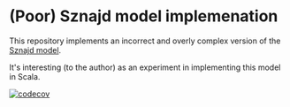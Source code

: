 # (Poor) Sznajd model implemenation

This repository implements an incorrect and overly complex version of the [Sznajd model](https://en.wikipedia.org/wiki/Sznajd_model).

It's interesting (to the author) as an experiment in implementing this model in Scala.

[![codecov](https://codecov.io/gh/kenoir/sznajd-model/branch/main/graph/badge.svg?token=508W6K61L0)](https://codecov.io/gh/kenoir/sznajd-model)
